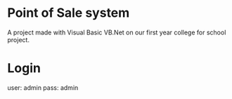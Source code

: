 # Point of Sale system
A project made with Visual Basic VB.Net on our first year college for school project.
# Login 
user: admin 
pass: admin
